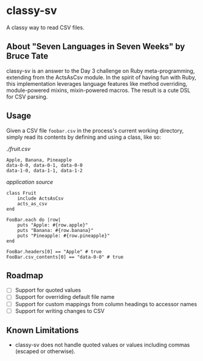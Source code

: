 # classy-sv
A classy way to read CSV files.

## About "Seven Languages in Seven Weeks" by Bruce Tate
classy-sv is an answer to the Day 3 challenge on Ruby meta-programming, extending from the ActsAsCsv module. In the spirit of having fun with Ruby, this implementation leverages language features like method overriding, module-powered mixins, mixin-powered macros. The result is a cute DSL for CSV parsing.

## Usage
Given a CSV file `foobar.csv` in the process's current working directory, simply read its contents by defining and using a class, like so:

_./fruit.csv_
```
Apple, Banana, Pineapple
data-0-0, data-0-1, data-0-0
data-1-0, data-1-1, data-1-2
```

_application source_
```
class Fruit
    include ActsAsCsv
    acts_as_csv
end

FooBar.each do |row|
    puts "Apple: #{row.apple}"
    puts "Banana: #{row.banana}"
    puts "Pineapple: #{row.pineapple}"
end

FooBar.headers[0] == "Apple" # true
FooBar.csv_contents[0] == "data-0-0" # true
```

## Roadmap
- [ ] Support for quoted values
- [ ] Support for overriding default file name
- [ ] Support for custom mappings from column headings to accessor names
- [ ] Support for writing changes to CSV

## Known Limitations
- classy-sv does not handle quoted values or values including commas (escaped or otherwise).

